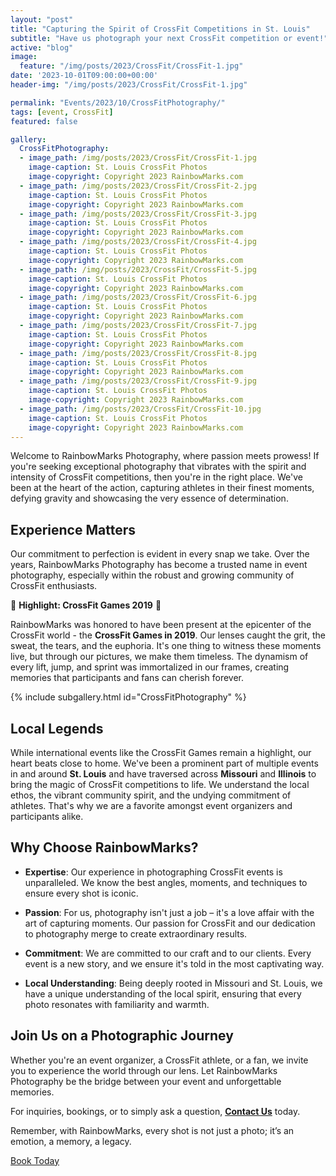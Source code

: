 ```yaml
---
layout: "post"
title: "Capturing the Spirit of CrossFit Competitions in St. Louis"
subtitle: "Have us photograph your next CrossFit competition or event!"
active: "blog"
image:
  feature: "/img/posts/2023/CrossFit/CrossFit-1.jpg"
date: '2023-10-01T09:00:00+00:00'
header-img: "/img/posts/2023/CrossFit/CrossFit-1.jpg"

permalink: "Events/2023/10/CrossFitPhotography/"
tags: [event, CrossFit]
featured: false

gallery:
  CrossFitPhotography:
  - image_path: /img/posts/2023/CrossFit/CrossFit-1.jpg
    image-caption: St. Louis CrossFit Photos
    image-copyright: Copyright 2023 RainbowMarks.com
  - image_path: /img/posts/2023/CrossFit/CrossFit-2.jpg
    image-caption: St. Louis CrossFit Photos
    image-copyright: Copyright 2023 RainbowMarks.com
  - image_path: /img/posts/2023/CrossFit/CrossFit-3.jpg
    image-caption: St. Louis CrossFit Photos
    image-copyright: Copyright 2023 RainbowMarks.com
  - image_path: /img/posts/2023/CrossFit/CrossFit-4.jpg
    image-caption: St. Louis CrossFit Photos
    image-copyright: Copyright 2023 RainbowMarks.com
  - image_path: /img/posts/2023/CrossFit/CrossFit-5.jpg
    image-caption: St. Louis CrossFit Photos
    image-copyright: Copyright 2023 RainbowMarks.com
  - image_path: /img/posts/2023/CrossFit/CrossFit-6.jpg
    image-caption: St. Louis CrossFit Photos
    image-copyright: Copyright 2023 RainbowMarks.com
  - image_path: /img/posts/2023/CrossFit/CrossFit-7.jpg
    image-caption: St. Louis CrossFit Photos
    image-copyright: Copyright 2023 RainbowMarks.com
  - image_path: /img/posts/2023/CrossFit/CrossFit-8.jpg
    image-caption: St. Louis CrossFit Photos
    image-copyright: Copyright 2023 RainbowMarks.com
  - image_path: /img/posts/2023/CrossFit/CrossFit-9.jpg
    image-caption: St. Louis CrossFit Photos
    image-copyright: Copyright 2023 RainbowMarks.com
  - image_path: /img/posts/2023/CrossFit/CrossFit-10.jpg
    image-caption: St. Louis CrossFit Photos
    image-copyright: Copyright 2023 RainbowMarks.com
---
```

Welcome to RainbowMarks Photography, where passion meets prowess! If you're seeking exceptional photography that vibrates with the spirit and intensity of CrossFit competitions, then you're in the right place. We've been at the heart of the action, capturing athletes in their finest moments, defying gravity and showcasing the very essence of determination.

## Experience Matters

Our commitment to perfection is evident in every snap we take. Over the years, RainbowMarks Photography has become a trusted name in event photography, especially within the robust and growing community of CrossFit enthusiasts.

🌟 **Highlight: CrossFit Games 2019** 🌟

RainbowMarks was honored to have been present at the epicenter of the CrossFit world - the **CrossFit Games in 2019**. Our lenses caught the grit, the sweat, the tears, and the euphoria. It's one thing to witness these moments live, but through our pictures, we make them timeless. The dynamism of every lift, jump, and sprint was immortalized in our frames, creating memories that participants and fans can cherish forever.

{% include subgallery.html id="CrossFitPhotography" %}

## Local Legends

While international events like the CrossFit Games remain a highlight, our heart beats close to home. We've been a prominent part of multiple events in and around **St. Louis** and have traversed across **Missouri** and **Illinois** to bring the magic of CrossFit competitions to life. We understand the local ethos, the vibrant community spirit, and the undying commitment of athletes. That's why we are a favorite amongst event organizers and participants alike.

## Why Choose RainbowMarks?

- **Expertise**: Our experience in photographing CrossFit events is unparalleled. We know the best angles, moments, and techniques to ensure every shot is iconic.

- **Passion**: For us, photography isn't just a job – it's a love affair with the art of capturing moments. Our passion for CrossFit and our dedication to photography merge to create extraordinary results.

- **Commitment**: We are committed to our craft and to our clients. Every event is a new story, and we ensure it's told in the most captivating way.

- **Local Understanding**: Being deeply rooted in Missouri and St. Louis, we have a unique understanding of the local spirit, ensuring that every photo resonates with familiarity and warmth.

## Join Us on a Photographic Journey

Whether you're an event organizer, a CrossFit athlete, or a fan, we invite you to experience the world through our lens. Let RainbowMarks Photography be the bridge between your event and unforgettable memories.

For inquiries, bookings, or to simply ask a question, [**Contact Us**](https://www.chrishammond.com/Contact) today.

Remember, with RainbowMarks, every shot is not just a photo; it’s an emotion, a memory, a legacy.

[Book Today](https://www.chrishammond.com/Contact)
